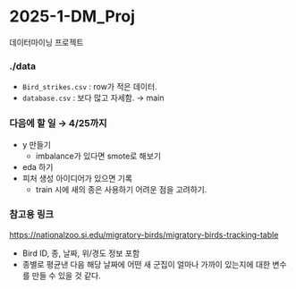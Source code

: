 # 2025-1-DM_Proj
데이터마이닝 프로젝트


### ./data
* `Bird_strikes.csv` : row가 적은 데이터.
* `database.csv` : 보다 많고 자세함. → main

### 다음에 할 일 → 4/25까지

- y 만들기
    - imbalance가 있다면 smote로 해보기
- eda 하기
- 피처 생성 아이디어가 있으면 기록
    - train 시에 새의 종은 사용하기 어려운 점을 고려하기.

### 참고용 링크
https://nationalzoo.si.edu/migratory-birds/migratory-birds-tracking-table
- Bird ID, 종, 날짜, 위/경도 정보 포함
- 종별로 평균낸 다음 해당 날짜에 어떤 새 군집이 얼마나 가까이 있는지에 대한 변수를 만들 수 있을 것 같다.
